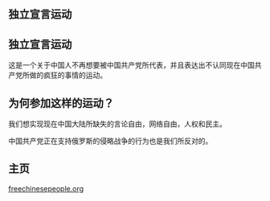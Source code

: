 独立宣言运动
------------------------

## 独立宣言运动

这是一个关于中国人不再想要被中国共产党所代表，并且表达出不认同现在中国共产党所做的疯狂的事情的运动。

## 为何参加这样的运动？

我们想实现现在中国大陆所缺失的言论自由，网络自由，人权和民主。

中国共产党正在支持俄罗斯的侵略战争的行为也是我们所反对的。

## 主页

[freechinesepeople.org](https://freechinesepeople.org)